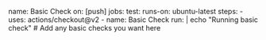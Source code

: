 name: Basic Check
on: [push]
jobs:
  test:
    runs-on: ubuntu-latest
    steps:
      - uses: actions/checkout@v2
      - name: Basic Check
        run: |
          echo "Running basic check"
          # Add any basic checks you want here



